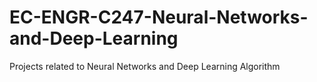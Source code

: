 # EC-ENGR-C247-Neural-Networks-and-Deep-Learning
Projects related to Neural Networks and Deep Learning Algorithm

